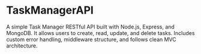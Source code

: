 # TaskManagerAPI
A simple Task Manager RESTful API built with Node.js, Express, and MongoDB. It allows users to create, read, update, and delete tasks. Includes custom error handling, middleware structure, and follows clean MVC architecture.
